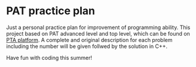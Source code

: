 # PAT practice plan
Just a personal practice plan for improvement of programming ability.
This project based on PAT advanced level and top level, which can be found on [PTA platform](https://pintia.cn).
A complete and original description for each problem including the number will be given follwed by the solution in C++.

Have fun with coding this summer!
